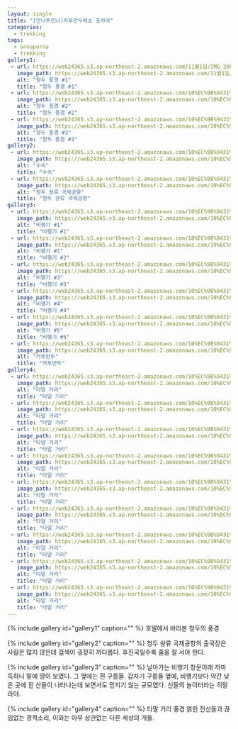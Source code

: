 ```yaml
---
layout: single
title: "[안나푸르나]카투만두에소 포카라"
categories:
  - trekking
tags:
  - annapurna
  - trekking
gallery1:
 - url: https://web24365.s3.ap-northeast-2.amazonaws.com/11월1일/IMG_2802.heic
   image_path: https://web24365.s3.ap-northeast-2.amazonaws.com/11월1일/IMG_2802.heic
   alt: "청두 풍경 #1"
   title: "청두 풍경 #1"
 - url: https://web24365.s3.ap-northeast-2.amazonaws.com/10%EC%9B%9431%EC%9D%BC/IMG_2678.png
   image_path: https://web24365.s3.ap-northeast-2.amazonaws.com/10%EC%9B%9431%EC%9D%BC/IMG_2678.png
   alt: "청두 풍경 #2"
   title: "청두 풍경 #2"
 - url: https://web24365.s3.ap-northeast-2.amazonaws.com/10%EC%9B%9431%EC%9D%BC/IMG_2681.png
   image_path: https://web24365.s3.ap-northeast-2.amazonaws.com/10%EC%9B%9431%EC%9D%BC/IMG_2681.png
   alt: "청두 풍경 #3"
   title: "청두 풍경 #3"
gallery2:
 - url: https://web24365.s3.ap-northeast-2.amazonaws.com/10%EC%9B%9431%EC%9D%BC/IMG_2685_1.png
   image_path: https://web24365.s3.ap-northeast-2.amazonaws.com/10%EC%9B%9431%EC%9D%BC/IMG_2685_1.png
   alt: "수속"
   title: "수속"
 - url: https://web24365.s3.ap-northeast-2.amazonaws.com/10%EC%9B%9431%EC%9D%BC/IMG_2686.png
   image_path: https://web24365.s3.ap-northeast-2.amazonaws.com/10%EC%9B%9431%EC%9D%BC/IMG_2686.png
   alt: "청두 솽류 국제공항"
   title: "청두 솽류 국제공항"
gallery3:
 - url: https://web24365.s3.ap-northeast-2.amazonaws.com/10%EC%9B%9431%EC%9D%BC/IMG_2691.png
   image_path: https://web24365.s3.ap-northeast-2.amazonaws.com/10%EC%9B%9431%EC%9D%BC/IMG_2691.png
   alt: "비행기 #1"
   title: "비행기 #1"
 - url: https://web24365.s3.ap-northeast-2.amazonaws.com/10%EC%9B%9431%EC%9D%BC/IMG_2699.png
   image_path: https://web24365.s3.ap-northeast-2.amazonaws.com/10%EC%9B%9431%EC%9D%BC/IMG_2699.png
   alt: "비행기 #2"
   title: "비행기 #2"
 - url: https://web24365.s3.ap-northeast-2.amazonaws.com/10%EC%9B%9431%EC%9D%BC/IMG_2698.png
   image_path: https://web24365.s3.ap-northeast-2.amazonaws.com/10%EC%9B%9431%EC%9D%BC/IMG_2698.png
   alt: "비행기 #3"
   title: "비행기 #3"
 - url: https://web24365.s3.ap-northeast-2.amazonaws.com/10%EC%9B%9431%EC%9D%BC/IMG_2700.png
   image_path: https://web24365.s3.ap-northeast-2.amazonaws.com/10%EC%9B%9431%EC%9D%BC/IMG_2700.png
   alt: "비행기 #4"
   title: "비행기 #4"
 - url: https://web24365.s3.ap-northeast-2.amazonaws.com/10%EC%9B%9431%EC%9D%BC/IMG_2702.png
   image_path: https://web24365.s3.ap-northeast-2.amazonaws.com/10%EC%9B%9431%EC%9D%BC/IMG_2702.png
   alt: "비행기 #5"
   title: "비행기 #5"
 - url: https://web24365.s3.ap-northeast-2.amazonaws.com/10%EC%9B%9431%EC%9D%BC/IMG_2714.png
   image_path: https://web24365.s3.ap-northeast-2.amazonaws.com/10%EC%9B%9431%EC%9D%BC/IMG_2714.png
   alt: "카투만두"
   title: "카투만두"
gallery4:
 - url: https://web24365.s3.ap-northeast-2.amazonaws.com/10%EC%9B%9431%EC%9D%BC/IMG_2741.png
   image_path: https://web24365.s3.ap-northeast-2.amazonaws.com/10%EC%9B%9431%EC%9D%BC/IMG_2741.png
   alt: "타말 거리"
   title: "타말 거리"
 - url: https://web24365.s3.ap-northeast-2.amazonaws.com/10%EC%9B%9431%EC%9D%BC/IMG_2757.png
   image_path: https://web24365.s3.ap-northeast-2.amazonaws.com/10%EC%9B%9431%EC%9D%BC/IMG_2757.png
   alt: "타말 거리"
   title: "타말 거리"
 - url: https://web24365.s3.ap-northeast-2.amazonaws.com/10%EC%9B%9431%EC%9D%BC/IMG_2746.png
   image_path: https://web24365.s3.ap-northeast-2.amazonaws.com/10%EC%9B%9431%EC%9D%BC/IMG_2746.png
   alt: "타말 거리"
   title: "타말 거리"
 - url: https://web24365.s3.ap-northeast-2.amazonaws.com/10%EC%9B%9431%EC%9D%BC/IMG_2742.png
   image_path: https://web24365.s3.ap-northeast-2.amazonaws.com/10%EC%9B%9431%EC%9D%BC/IMG_2742.png
   alt: "타말 거리"
   title: "타말 거리"
 - url: https://web24365.s3.ap-northeast-2.amazonaws.com/10%EC%9B%9431%EC%9D%BC/IMG_2768.png
   image_path: https://web24365.s3.ap-northeast-2.amazonaws.com/10%EC%9B%9431%EC%9D%BC/IMG_2768.png
   alt: "타말 거리"
   title: "타말 거리"
 - url: https://web24365.s3.ap-northeast-2.amazonaws.com/10%EC%9B%9431%EC%9D%BC/IMG_2775.png
   image_path: https://web24365.s3.ap-northeast-2.amazonaws.com/10%EC%9B%9431%EC%9D%BC/IMG_2775.png
   alt: "타말 거리"
   title: "타말 거리"
 - url: https://web24365.s3.ap-northeast-2.amazonaws.com/10%EC%9B%9431%EC%9D%BC/IMG_2776.png
   image_path: https://web24365.s3.ap-northeast-2.amazonaws.com/10%EC%9B%9431%EC%9D%BC/IMG_2776.png
   alt: "타말 거리"
   title: "타말 거리"
 - url: https://web24365.s3.ap-northeast-2.amazonaws.com/10%EC%9B%9431%EC%9D%BC/IMG_2779.png
   image_path: https://web24365.s3.ap-northeast-2.amazonaws.com/10%EC%9B%9431%EC%9D%BC/IMG_2779.png
   alt: "타말 거리"
   title: "타말 거리"
 - url: https://web24365.s3.ap-northeast-2.amazonaws.com/10%EC%9B%9431%EC%9D%BC/IMG_2782.png
   image_path: https://web24365.s3.ap-northeast-2.amazonaws.com/10%EC%9B%9431%EC%9D%BC/IMG_2782.png
   alt: "타말 거리"
   title: "타말 거리"
---
```


{% include gallery id="gallery1" caption="" %}
호텔에서 바라본 청두의 풍경

{% include gallery id="gallery2" caption="" %}
청두 솽류 국제공항의 출국장은 사람은 많지 않은데 검색이 굉장히 까다롭다.
후진국일수록 줄을 잘 서야 한다.

{% include gallery id="gallery3" caption="" %}
날아가는 비행기 창문아래 까마득하니 밑에 땅이 보였다. 그 옆에는 흰 구름들. 
갑자기 구름들 옆에, 비행기보다 약간 낮은 곳에 흰 산들이 나타나는데 보면서도 믿지기 않는 규모였다.
신들의 놀이터라는 히말라야.


{% include gallery id="gallery4" caption="" %}
타말 거리 풍경
얽힌 전선들과 끊임없는 경적소리, 이와는 아무 상관없는 다른 세상의 개들.